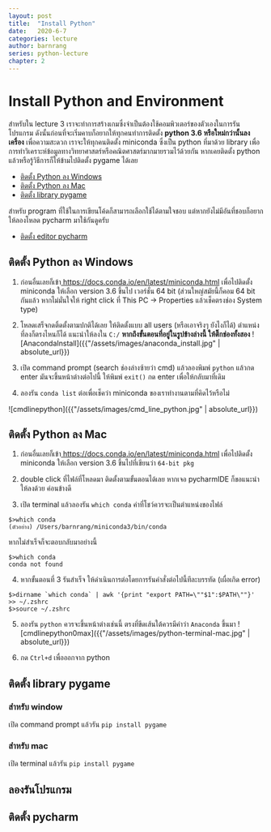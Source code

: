 ```yaml
---
layout: post
title:  "Install Python"
date:   2020-6-7
categories: lecture
author: barnrang
series: python-lecture
chapter: 2
---
```

# Install Python and Environment

สำหรับใน lecture 3 เราจะทำการสร้างเกมซึ่งจำเป็นต้องใช้คอมพิวเตอร์ของตัวเองในการรันโปรแกรม ดังนั้นก่อนที่จะเริ่มคาบก็อยากให้ทุกคนทำการติดตั้ง **python 3.6 หรือใหม่กว่านั้นลงเครื่อง** เพื่อความสะดวก เราจะให้ทุกคนติดตั้ง miniconda ซึ่งเป็น python ที่มาด้วย library เพื่อการทำวิเคราะห์ข้อมูลทางวิทยาศาสตร์หรือคณิตศาสตร์มากมายรวมไว้ด้วยกัน หากเคยติดตั้ง python แล้วหรือรู้วิธีการก็ให้ข้ามไปติดตั้ง pygame ได้เลย

- [ติดตั้ง Python ลง Windows](#python-window)
- [ติดตั้ง Python ลง Mac](#python-mac)
- [ติดตั้ง library pygame](#pygame)

สำหรับ program ที่ใช้ในการเขียนโค้ดก็สามารถเลือกใช้ได้ตามใจชอบ แต่หากยังไม่มีอันที่ชอบก็อยากให้ลองโหลด pycharm มาใช้กันดูครับ

- [ติดตั้ง editor pycharm](#pycharm-install)

## <a name="python-window"></a>ติดตั้ง Python ลง Windows
1. ก่อนอื่นเลยก็เข้า<a href="https://docs.conda.io/en/latest/miniconda.html" target="blank"> https://docs.conda.io/en/latest/miniconda.html </a> เพื่อไปติดตั้ง miniconda ให้เลือก version 3.6 ขึ้นไป เวอร์ชั่น 64 bit (ส่วนใหญ่สมัยนี้ก็คอม 64 bit กันแล้ว หากไม่มั่นใจให้ right click ที่ This PC -> Properties แล้วเช็คตรงช่อง System type)

2. โหลดเสร็จกดติ้ดตั้งตามปกติได้เลย ให้ติดตั้งแบบ all users (หรือเอาจริงๆ ยังไงก็ได้) ตำแหน่งที่ลงก็ตรงไหนก็ได้ แนะนำให้ลงใน `C:/`
**หากถึงขั้นตอนที่อยู่ในรูปข้างล่างนี้ ให้ติ๊กช่องทั้งสอง**
![AnacondaInstall]({{"/assets/images/anaconda_install.jpg" | absolute_url}})

3. เปิด command prompt (search ช่องล่างซ้ายว่า cmd) แล้วลองพิมพ์ `python` แล้วกด enter มันจะขึ้นหน้าต่างต่อไปนี้ ให้พิมพ์ `exit()` กด enter เพื่อให้กลับมาที่เดิม

4. ลองรัน `conda list` ต่อเพื่อเช็คว่า miniconda ของเราทำงานตามที่คิดไว้หรือไม่

![cmdlinepython]({{"/assets/images/cmd_line_python.jpg" | absolute_url}})


## <a name="python-mac"></a>ติดตั้ง Python ลง Mac
1. ก่อนอื่นเลยก็เข้า<a href="https://docs.conda.io/en/latest/miniconda.html" target="blank"> https://docs.conda.io/en/latest/miniconda.html </a> เพื่อไปติดตั้ง miniconda ให้เลือก version 3.6 ขึ้นไปที่เขียนว่า `64-bit pkg`

2. double click ที่ไฟล์ที่โหลดมา ติดตั้งตามขั้นตอนได้เลย
หากเจอ pycharmIDE ก็ขอแนะนำให้ลงด้วย ค่อนข้างดี

3. เปิด terminal แล้วลองรัน `which conda` ค่าที่โชว์ควรจะเป็นตำแหน่งของไฟล์
```
$>which conda
(ตัวอย่าง) /Users/barnrang/miniconda3/bin/conda
```
หากไม่สำเร็จก็จะตอบกลับมาอย่างนี้
```
$>which conda
conda not found
```

4. หากขั้นตอนที่ 3 รันสำเร็จ ให้ดำเนินการต่อโดยการรันคำสั่งต่อไปนี้ทีละบรรทัด (เผื่อเกิด error)
```
$>dirname `which conda` | awk '{print "export PATH=\""$1":$PATH\""}' >> ~/.zshrc
$>source ~/.zshrc
```

5. ลองรัน `python` ควรจะขึ้นหน้าต่างเช่นนี้ ตรงที่ขีดเส้นใต้ควรมีคำว่า `Anaconda` ขึ้นมา
![cmdlinepython0max]({{"/assets/images/python-terminal-mac.jpg" | absolute_url}})

6. กด `Ctrl+d` เพื่อออกจาก python

## <a name="pygame"></a>ติดตั้ง library pygame
### สำหรับ window 
เปิด command prompt แล้วรัน `pip install pygame`

### สำหรับ mac
เปิด terminal แล้วรัน `pip install pygame`

## <a name="try"></a>ลองรันโปรแกรม


## <a name="pycharm-install"></a>ติดตั้ง pycharm 
